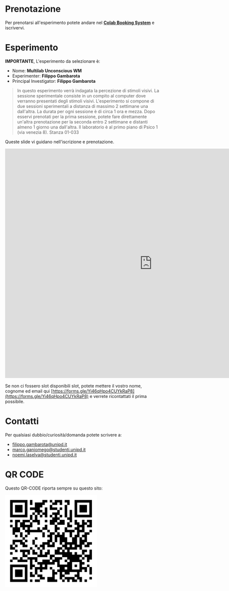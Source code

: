 # Prenotazione

Per prenotarsi all'esperimento potete andare nel [**Colab Booking System**](http://colab.psy.unipd.it/booking-system/) e iscrivervi.

# Esperimento

**IMPORTANTE**, L'esperimento da selezionare è:

- Nome: **Multilab Unconscious WM**
- Experimenter: **Filippo Gambarota**
- Principal Investigator: **Filippo Gambarota**

> In questo esperimento verrà indagata la percezione di stimoli visivi. La sessione sperimentale consiste in un compito al computer dove verranno presentati degli stimoli visivi. L'esperimento si compone di due sessioni sperimentali a distanza di massimo 2 settimane una dall'altra. La durata per ogni sessione è di circa 1 ora e mezza. Dopo esservi prenotati per la prima sessione, potete fare direttamente un'altra prenotazione per la seconda entro 2 settimane e distanti almeno 1 giorno una dall'altra. Il laboratorio è al primo piano di Psico 1 (via venezia 8). Stanza 01-033

Queste slide vi guidano nell'iscrizione e prenotazione.

<iframe src="https://docs.google.com/presentation/d/e/2PACX-1vQfwb9VVbMW4PTRELFPOl5sXhJ0qAdzn-7CsaqrxJ3c1vHWhuYej2poyXk7j7_eEa3xpogVd0IRsLXP/embed?start=false&loop=true&delayms=60000" frameborder="0" width="960" height="749" allowfullscreen="true" mozallowfullscreen="true" webkitallowfullscreen="true"></iframe>

Se non ci fossero slot disponibili slot, potete mettere il vostro nome, cognome ed email qui [https://forms.gle/Yi46qHpo4CUYkRaP8](https://forms.gle/Yi46qHpo4CUYkRaP8) e verrete ricontattati il prima possibile.

# Contatti

Per qualsiasi dubbio/curiosità/domanda potete scrivere a:

- [filippo.gambarota@unipd.it](mailto:filippo.gambarota@unipd.it)
- [marco.ganiomego@studenti.unipd.it](mailto:marco.ganiomego@studenti.unipd.it)
- [noemi.laselva@studenti.unipd.it](mailto:noemi.laselva@studenti.unipd.it)

# QR CODE

Questo QR-CODE riporta sempre su questo sito:

<img src="files/qr-code.svg" width="300" height="300" class="center">
